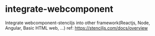 # integrate-webcomponent
Integrate webcomponent-stenciljs into other framework(Reactjs, Node, Angular, Basic HTML web, ...)
ref: https://stenciljs.com/docs/overview
